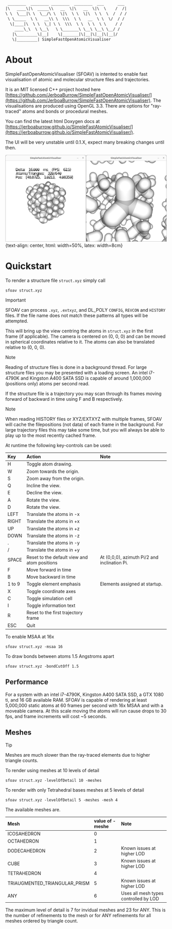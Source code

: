 ```
 ________  ________ ________  ________  ___      ___
|\   ____\|\  _____\\   __  \|\   __  \|\  \    /  /|
\ \  \___|\ \  \__/\ \  \|\  \ \  \|\  \ \  \  /  / /
 \ \_____  \ \   __\\ \  \\\  \ \   __  \ \  \/  / /
  \|____|\  \ \  \_| \ \  \\\  \ \  \ \  \ \    / /
    ____\_\  \ \__\   \ \_______\ \__\ \__\ \__/ /
   |\_________\|__|    \|_______|\|__|\|__|\|__|/
   \|_________| SimpleFastOpenAtomicVisualiser
```

# About

SimpleFastOpenAtomicVisualiser (SFOAV) is intented to enable fast visualisation of atomic and molecular structure files and trajectories.

It is an MIT licensed C++ project hosted here [https://github.com/JerboaBurrow/SimpleFastOpenAtomicVisualiser/](https://github.com/JerboaBurrow/SimpleFastOpenAtomicVisualiser). The visualisations are produced using OpenGL 3.3. There are options for "ray-traced" atoms and bonds or procedural meshes.

You can find the latest html Doxygen docs at [https://jerboaburrow.github.io/SimpleFastAtomicVisualiser/](https://jerboaburrow.github.io/SimpleFastAtomicVisualiser/).

The UI will be very unstable until 0.1.X, expect many breaking changes until then.

![Methane visualised using VDW radii (left) and bonds (right)](docs/images/ch4.png){text-align: center, html: width=50%, latex: width=8cm}

# Quickstart

To render a structure file ```struct.xyz``` simply call

```shell
sfoav struct.xyz
```

> [!important]
> SFOAV can process ```.xyz```, ```.extxyz```, and DL_POLY ```CONFIG```, ```REVCON``` and ```HISTORY``` files. If the file name does not match these patterns all types will be attempted.

This will bring up the view centring the atoms in ```struct.xyz``` in the first frame (if applicable). The camera is centered on (0, 0, 0) and can be moved in spherical coordinates relative to it. The atoms can also be translated relative to (0, 0, 0).

> [!note]
> Reading of structure files is done in a background thread. For large structure files you may be presented with a loading screen. An intel i7-4790K and Kingston A400 SATA SSD is capable of around 1,000,000 (positions only) atoms per second read.

If the structure file is a trajectory you may scan through its frames moving forward of backward in time using F and B respectively.

> [!note]
> When reading HISTORY files or XYZ/EXTXYZ with multiple frames, SFOAV will cache the filepositions (not data) of each frame in the background. For large trajectory files this may take some time, but you will always be able to play up to the most recently cached frame.

At runtime the following key-controls can be used:

| Key | Action  | Note |
| :----- | :---- | :---- |
| H      | Toggle atom drawing.    | |
| W      | Zoom towards the origin. | |
| S      | Zoom away from the origin. | |
| Q      | Incline the view. | |
| E      | Decline the view. | |
| A      | Rotate the view. | |
| D      | Rotate the view. | |
| LEFT   | Translate the atoms in -x | |
| RIGHT  | Translate the atoms in +x | |
| UP     | Translate the atoms in +z | |
| DOWN   | Translate the atoms in -z | |
| .      | Translate the atoms in -y | |
| /      | Translate the atoms in +y | |
| SPACE  | Reset to the default view and atom positions | At (0,0,0), azimuth Pi/2 and inclination Pi. |
| F      | Move forward in time  | |
| B      | Move backward in time | |
| 1 to 9 | Toggle element emphasis | Elements assigned at startup. |
| X      | Toggle coordinate axes | |
| C      | Toggle simulation cell | |
| I      | Toggle information text | |
| R      | Reset to the first trajectory frame | |
| ESC    | Quit | |

To enable MSAA at 16x

```shell
sfoav struct.xyz -msaa 16
```

To draw bonds between atoms 1.5 Angstroms apart

```shell
sfoav struct.xyz -bondCutOff 1.5
```

## Performance

For a system with an intel i7-4790K, Kingston A400 SATA SSD, a GTX 1080 ti, and 16 GB available RAM. SFOAV is capable of rendering at least 5,000,000 static atoms at 60 frames per second with 16x MSAA and with a moveable camera. At this scale moving the atoms will run cause drops to 30 fps, and frame increments will cost ~5 seconds.

## Meshes

> [!tip]
> Meshes are much slower than the ray-traced elements due to higher triangle counts.

To render using meshes at 10 levels of detail

```shell
sfoav struct.xyz -levelOfDetail 10 -meshes
```

To render with only Tetrahedral bases meshes at 5 levels of detail

```shell
sfoav struct.xyz -levelOfDetail 5 -meshes -mesh 4
```

The available meshes are.

| Mesh | value of -meshe  | Note |
| :----- | :---- | :---- |
| ICOSAHEDRON | 0 ||
| OCTAHEDRON | 1 ||
| DODECAHEDRON | 2 | Known issues at higher LOD|
| CUBE | 3 |Known issues at higher LOD|
| TETRAHEDRON | 4 ||
| TRIAUGMENTED_TRIANGULAR_PRISM | 5 | Known issues at higher LOD|
| ANY | 6 | Uses all mesh types controlled by LOD|

The maximum level of detail is 7 for invidual meshes and 23 for ANY. This is the number of refinements to the mesh or for ANY refinements for all meshes ordered by triangle count.